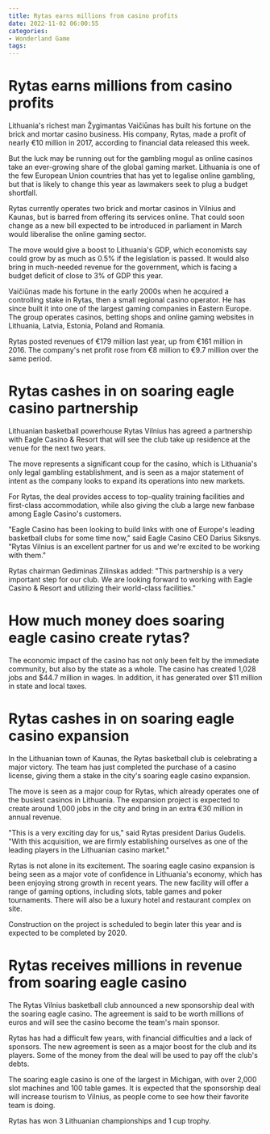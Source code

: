 ```yaml
---
title: Rytas earns millions from casino profits 
date: 2022-11-02 06:00:55
categories:
- Wonderland Game
tags:
---
```



#  Rytas earns millions from casino profits 

Lithuania's richest man Žygimantas Vaičiūnas has built his fortune on the brick and mortar casino business. His company, Rytas, made a profit of nearly €10 million in 2017, according to financial data released this week. 

But the luck may be running out for the gambling mogul as online casinos take an ever-growing share of the global gaming market. Lithuania is one of the few European Union countries that has yet to legalise online gambling, but that is likely to change this year as lawmakers seek to plug a budget shortfall. 

Rytas currently operates two brick and mortar casinos in Vilnius and Kaunas, but is barred from offering its services online. That could soon change as a new bill expected to be introduced in parliament in March would liberalise the online gaming sector. 

The move would give a boost to Lithuania's GDP, which economists say could grow by as much as 0.5% if the legislation is passed. It would also bring in much-needed revenue for the government, which is facing a budget deficit of close to 3% of GDP this year. 

Vaičiūnas made his fortune in the early 2000s when he acquired a controlling stake in Rytas, then a small regional casino operator. He has since built it into one of the largest gaming companies in Eastern Europe. The group operates casinos, betting shops and online gaming websites in Lithuania, Latvia, Estonia, Poland and Romania. 

Rytas posted revenues of €179 million last year, up from €161 million in 2016. The company's net profit rose from €8 million to €9.7 million over the same period.

#  Rytas cashes in on soaring eagle casino partnership 

Lithuanian basketball powerhouse Rytas Vilnius has agreed a partnership with Eagle Casino & Resort that will see the club take up residence at the venue for the next two years.

The move represents a significant coup for the casino, which is Lithuania's only legal gambling establishment, and is seen as a major statement of intent as the company looks to expand its operations into new markets.

For Rytas, the deal provides access to top-quality training facilities and first-class accommodation, while also giving the club a large new fanbase among Eagle Casino's customers.

"Eagle Casino has been looking to build links with one of Europe's leading basketball clubs for some time now," said Eagle Casino CEO Darius Siksnys. "Rytas Vilnius is an excellent partner for us and we're excited to be working with them."

Rytas chairman Gediminas Zilinskas added: "This partnership is a very important step for our club. We are looking forward to working with Eagle Casino & Resort and utilizing their world-class facilities."

#  How much money does soaring eagle casino create rytas? 

The economic impact of the casino has not only been felt by the immediate community, but also by the state as a whole. The casino has created 1,028 jobs and $44.7 million in wages. In addition, it has generated over $11 million in state and local taxes.

#  Rytas cashes in on soaring eagle casino expansion 

In the Lithuanian town of Kaunas, the Rytas basketball club is celebrating a major victory. The team has just completed the purchase of a casino license, giving them a stake in the city's soaring eagle casino expansion.

The move is seen as a major coup for Rytas, which already operates one of the busiest casinos in Lithuania. The expansion project is expected to create around 1,000 jobs in the city and bring in an extra €30 million in annual revenue.

"This is a very exciting day for us," said Rytas president Darius Gudelis. "With this acquisition, we are firmly establishing ourselves as one of the leading players in the Lithuanian casino market."

Rytas is not alone in its excitement. The soaring eagle casino expansion is being seen as a major vote of confidence in Lithuania's economy, which has been enjoying strong growth in recent years. The new facility will offer a range of gaming options, including slots, table games and poker tournaments. There will also be a luxury hotel and restaurant complex on site.

Construction on the project is scheduled to begin later this year and is expected to be completed by 2020.

#  Rytas receives millions in revenue from soaring eagle casino

The Rytas Vilnius basketball club announced a new sponsorship deal with the soaring eagle casino. The agreement is said to be worth millions of euros and will see the casino become the team's main sponsor.

Rytas has had a difficult few years, with financial difficulties and a lack of sponsors. The new agreement is seen as a major boost for the club and its players. Some of the money from the deal will be used to pay off the club's debts.

The soaring eagle casino is one of the largest in Michigan, with over 2,000 slot machines and 100 table games. It is expected that the sponsorship deal will increase tourism to Vilnius, as people come to see how their favorite team is doing.

Rytas has won 3 Lithuanian championships and 1 cup trophy.